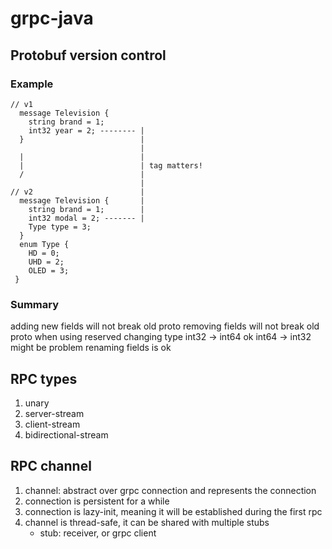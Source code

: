# grpc-java

## Protobuf version control

### Example
  
```text
// v1
  message Television {
    string brand = 1;
    int32 year = 2; -------- |
  }                          |
                             |
  |                          |
  |                          | tag matters!
  /                          |
                             |
// v2                        |
  message Television {       |
    string brand = 1;        |
    int32 modal = 2; ------- |
    Type type = 3;
  }
  enum Type {
    HD = 0;
    UHD = 2;
    OLED = 3;
 }
```


### Summary
  adding new fields will not break old proto
  removing fields will not break old proto when using reserved
  changing type
  int32 -> int64 ok
  int64 -> int32 might be problem
  renaming fields is ok


## RPC types
1. unary
2. server-stream
3. client-stream
4. bidirectional-stream

## RPC channel
1. channel: abstract over grpc connection and represents the connection
2. connection is persistent for a while
3. connection is lazy-init, meaning it will be established during the first rpc
4. channel is thread-safe, it can be shared with multiple stubs
    * stub: receiver, or grpc client
